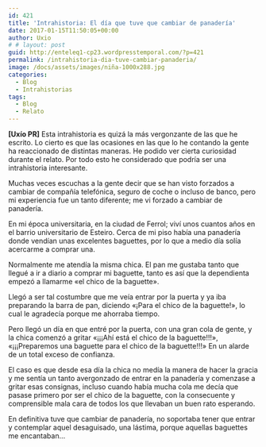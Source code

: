 ```yaml
---
id: 421
title: 'Intrahistoria: El día que tuve que cambiar de panadería'
date: 2017-01-15T11:50:05+00:00
author: Uxio
# # layout: post
guid: http://enteleq1-cp23.wordpresstemporal.com/?p=421
permalink: /intrahistoria-dia-tuve-cambiar-panaderia/
image: /docs/assets/images/niña-1000x288.jpg
categories:
  - Blog
  - Intrahistorias
tags:
  - Blog
  - Relato
---
```

**[Uxío PR]** Esta intrahistoria es quizá la más vergonzante de las que he escrito. Lo cierto es que las ocasiones en las que lo he contando la gente ha reaccionado de distintas maneras. He podido ver cierta curiosidad durante el relato. Por todo esto he considerado que podría ser una intrahistoria interesante.

Muchas veces escuchas a la gente decir que se han visto forzados a cambiar de compañía telefónica, seguro de coche o incluso de banco, pero mi experiencia fue un tanto diferente; me vi forzado a cambiar de panadería.

En mi época universitaria, en la ciudad de Ferrol; viví unos cuantos años en el barrio universitario de Esteiro. Cerca de mi piso había una panadería donde vendían unas excelentes baguettes, por lo que a medio día solía acercarme a comprar una.

Normalmente me atendía la misma chica. El pan me gustaba tanto que llegué a ir a diario a comprar mi baguette, tanto es así que la dependienta empezó a llamarme «el chico de la baguette».

Llegó a ser tal costumbre que me veía entrar por la puerta y ya iba preparando la barra de pan, diciendo «¡Para el chico de la baguette!», lo cual le agradecía porque me ahorraba tiempo.

Pero llegó un día en que entré por la puerta, con una gran cola de gente, y la chica comenzó a gritar «¡¡¡Ahí está el chico de la baguette!!!», «¡¡¡Preparemos una baguette para el chico de la baguette!!!» En un alarde de un total exceso de confianza.

El caso es que desde esa día la chica no medía la manera de hacer la gracia y me sentía un tanto avergonzado de entrar en la panadería y comenzase a gritar esas consignas, incluso cuando había mucha cola me decía que pasase primero por ser el chico de la baguette, con la consecuente y comprensible mala cara de todos los que llevaban un buen rato esperando.

En definitiva tuve que cambiar de panadería, no soportaba tener que entrar y contemplar aquel desaguisado, una lástima, porque aquellas baguettes me encantaban&#8230;

&nbsp;